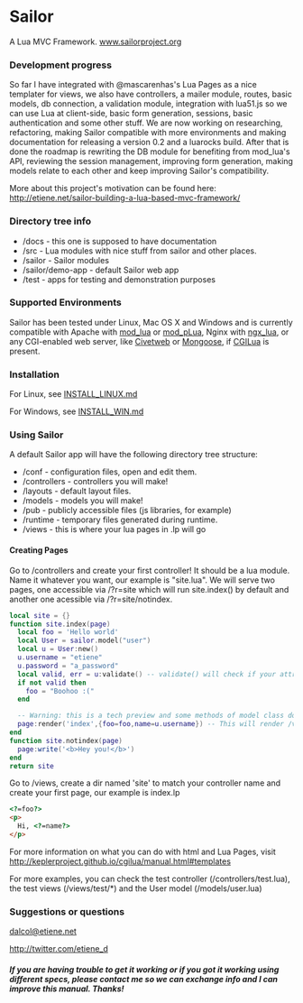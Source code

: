 Sailor
======

A Lua MVC Framework. www.sailorproject.org

### Development progress
So far I have integrated with @mascarenhas's Lua Pages as a nice templater for views, we also have controllers, a mailer module,  routes, basic models, db connection, a validation module, integration with lua51.js so we can use Lua at client-side, basic form generation, sessions, basic authentication and some other stuff. We are now working on researching, refactoring, making Sailor compatible with more environments and making documentation for releasing a version 0.2 and a luarocks build. After that is done the roadmap is rewriting the DB module for benefiting from mod_lua's API, reviewing the session management, improving form generation, making models relate to each other and keep improving Sailor's compatibility.

More about this project's motivation can be found here: http://etiene.net/sailor-building-a-lua-based-mvc-framework/

### Directory tree info
* /docs - this one is supposed to have documentation
* /src - Lua modules with nice stuff from sailor and other places.
 * /sailor - Sailor modules
 * /sailor/demo-app - default Sailor web app
* /test - apps for testing and demonstration purposes

### Supported Environments

Sailor has been tested under Linux, Mac OS X and Windows and is currently compatible with Apache with [mod_lua](http://www.modlua.org/) or [mod_pLua](https://github.com/Humbedooh/mod_pLua), Nginx with [ngx_lua](https://github.com/chaoslawful/lua-nginx-module), or any CGI-enabled web server, like [Civetweb](https://github.com/sunsetbrew/civetweb) or [Mongoose](https://github.com/cesanta/mongoose), if [CGILua](https://github.com/keplerproject/cgilua) is present.

### Installation

For Linux, see [INSTALL_LINUX.md](https://github.com/Etiene/sailor/blob/master/docs/INSTALL_LINUX.md)

For Windows, see [INSTALL_WIN.md](https://github.com/Etiene/sailor/blob/master/docs/INSTALL_WIN.md)

### Using Sailor
A default Sailor app will have the following directory tree structure:
* /conf - configuration files, open and edit them.
* /controllers - controllers you will make!
* /layouts - default layout files. 
* /models - models you will make!
* /pub - publicly accessible files (js libraries, for example)
* /runtime - temporary files generated during runtime.
* /views - this is where your lua pages in .lp will go

#### Creating Pages #
Go to /controllers and create your first controller! It should be a lua module. Name it whatever you want, our example is "site.lua". We will serve two pages, one accessible via <domain>/?r=site which will run site.index() by default and another one acessible via <domain>/?r=site/notindex.
```lua
local site = {}
function site.index(page)
  local foo = 'Hello world'
  local User = sailor.model("user")
  local u = User:new()
  u.username = "etiene"
  u.password = "a_password"
  local valid, err = u:validate() -- validate() will check if your attributes follow the rules!
  if not valid then
    foo = "Boohoo :("
  end

  -- Warning: this is a tech preview and some methods of model class do not avoid SQL injections yet.
  page:render('index',{foo=foo,name=u.username}) -- This will render /views/site/index.lp and pass the variables 'foo' and 'name'
end
function site.notindex(page)
  page:write('<b>Hey you!</b>')
end
return site
```
Go to /views, create a dir named 'site' to match your controller name and create your first page, our example is index.lp

```html
<?=foo?>
<p>
  Hi, <?=name?>
</p>
```
For more information on what you can do with html and Lua Pages, visit http://keplerproject.github.io/cgilua/manual.html#templates 

For more examples, you can check the test controller (/controllers/test.lua), the test views (/views/test/*) and the User model (/models/user.lua)

### Suggestions or questions
dalcol@etiene.net

http://twitter.com/etiene_d


##### If you are having trouble to get it working or if you got it working using different specs, please contact me so we can exchange info and I can improve this manual. Thanks!
